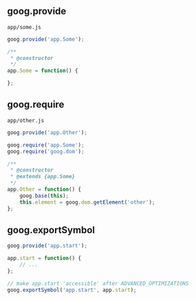 ## goog.provide
```app/some.js```
```javascript
goog.provide('app.Some');

/**
 * @constructor
 */
app.Some = function() {

};
```

## goog.require
```app/other.js```
```javascript
goog.provide('app.Other');

goog.require('app.Some');
goog.require('goog.dom');

/**
 * @constructor
 * @extends {app.Some}
 */
app.Other = function() {
	goog.base(this);
	this.element = goog.dom.getElement('other');
};
```

## goog.exportSymbol
```javascript
goog.provide('app.start');

app.start = function() {
	// ...
};

// make app.start 'accessible' after ADVANCED_OPTIMIZATIONS
goog.exportSymbol('app.start', app.start);
```